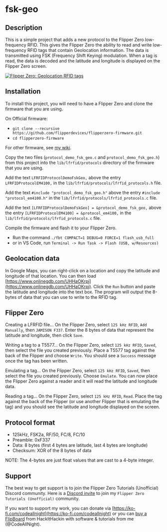 # fsk-geo

## Description

This is a simple project that adds a new protocol to the Flipper Zero low-frequency RFID.  This gives the Flipper Zero the ability to read and write low-frequency RFID tags that contain Geolocation information.  The data is transmitted using FSK (Frequency Shift Keying) modulation.  When a tag is read, the data is decoded and the latitude and longitude is displayed on the Flipper Zero screen.

[![Flipper Zero: Geolocation RFID tags](https://img.youtube.com/vi/5AjMLMdK3f4/0.jpg)](https://youtu.be/5AjMLMdK3f4)

## Installation

To install this project, you will need to have a Flipper Zero and clone the firmware that you are using.

On Official firmware:
- `git clone --recursive https://github.com/flipperdevices/flipperzero-firmware.git`
- `cd flipperzero-firmware`

For other firmware, see [my wiki](https://github.com/jamisonderek/flipper-zero-tutorials/wiki/Install-Firmware-and-Apps#step-3-recursively-clone-the-firmware-you-want-to-use).

Copy the two files (`protocol_demo_fsk_geo.c` and `protocol_demo_fsk_geo.h`) from this project into the `lib/lfrfid/protocols` directory of the firmware that you are using.

Add the text `LFRFIDProtocolDemoFskGeo,` above the entry `LFRFIDProtocolEM4100,` in the `lib/lfrfid/protocols/lfrfid_protocols.h` file.

Add the text `#include "protocol_demo_fsk_geo.h"` above the entry `#include "protocol_em4100.h"` in the `lib/lfrfid/protocols/lfrfid_protocols.c` file.

Add the text `[LFRFIDProtocolDemoFskGeo] = &protocol_demo_fsk_geo,` above the entry `[LFRFIDProtocolEM4100] = &protocol_em4100,` in the `lib/lfrfid/protocols/lfrfid_protocols.c` file.

Compile the firmware and flash it to your Flipper Zero.
  - Run the command `./fbt COMPACT=1 DEBUG=0 FORCE=1 flash_usb_full`
  - or in VS Code, run `Terminal -> Run Task -> Flash (USB, w/Resources)`

## Geolocation data

In Google Maps, you can right-click on a location and copy the latitude and longitude of that location.  You can then load [https://www.onlinegdb.com/UHHaOKrpj](https://www.onlinegdb.com/UHHaOKrpj).  Click the `Run` button and paste the latitude and longitude into the text box.  The program will output the 8-bytes of data that you can use to write to the RFID tag.

## Flipper Zero

Creating a LFRFID file...
On the Flipper Zero, select `125 kHz RFID`, `Add Manually`, then `JAMISON F337`.
Enter the 8 bytes of data that represent the latitude and longitude, then click `Save`.  

Writing a tag to a T5577...
On the Flipper Zero, select `125 kHz RFID`, `Saved`, then select the file you created previously.  Place a T5577 tag against the back of the Flipper and choose `Write`.  You should see a `Success` message once the tag has been written. 

Emulating a tag...
On the Flipper Zero, select `125 kHz RFID`, `Saved`, then select the file you created previously.  Choose `Emulate`.  You can now place the Flipper Zero against a reader and it will read the latitude and longitude data.

Reading a tag...
On the Flipper Zero, select `125 kHz RFID`, `Read`.  Place the tag against the back of the Flipper (or use another Flipper that is emulating the tag) and you should see the latitude and longitude displayed on the screen.

## Protocol format

- 125kHz, FSK2a, RF/50, FC/8, FC/10
- Preamble: 0xF337
- Data: 8 bytes (first 4 bytes are latitude, last 4 bytes are longitude)
- Checksum: XOR of the 8 bytes of data

NOTE: The 4-bytes are just float values that are cast to a 4-byte integer.

## Support

The best way to get support is to join the Flipper Zero Tutorials (Unofficial) Discord community. Here is a [Discord invite](https://discord.com/invite/NsjCvqwPAd) to join my `Flipper Zero Tutorials (Unofficial)` community.

If you want to support my work, you can donate via [https://ko-fi.com/codeallnight](https://ko-fi.com/codeallnight) or you can [buy a FlipBoard](https://www.tindie.com/products/makeithackin/flipboard-macropad-keyboard-for-flipper-zero/) from HackItHackin with software & tutorials from me (@CodeAllNight).